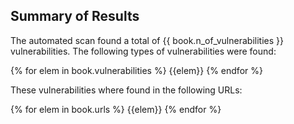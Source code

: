 ## Summary of Results

The automated scan found a total of {{ book.n_of_vulnerabilities }} vulnerabilities. The following types of vulnerabilities were found:

{% for elem in book.vulnerabilities %}
{{elem}}
{% endfor %}


These vulnerabilities where found in the following URLs:

{% for elem in book.urls %}
{{elem}}
{% endfor %}
